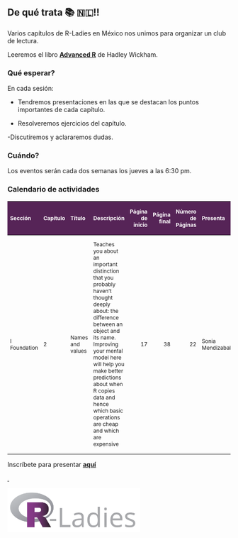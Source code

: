 
## De qué trata 📚 🇳🇱\!\!

Varios capítulos de R-Ladies en México nos unimos para organizar un club
de lectura.

Leeremos el libro [**Advanced R**](https://adv-r.hadley.nz/) de Hadley
Wickham.

### Qué esperar?

En cada sesión:

  - Tendremos presentaciones en las que se destacan los puntos
    importantes de cada capítulo.

  - Resolveremos ejercicios del capítulo.

\-Discutiremos y aclararemos dudas.

### Cuándo?

Los eventos serán cada dos semanas los jueves a las 6:30 pm.

### Calendario de actividades

<table class="table table-hover table-condensed table-responsive" style="font-size: 12px; width: auto !important; margin-left: auto; margin-right: auto;">

<thead>

<tr>

<th style="text-align:left;font-weight: bold;color: white !important;background-color: #562457 !important;">

Sección

</th>

<th style="text-align:left;font-weight: bold;color: white !important;background-color: #562457 !important;">

Capítulo

</th>

<th style="text-align:left;font-weight: bold;color: white !important;background-color: #562457 !important;">

Título

</th>

<th style="text-align:left;font-weight: bold;color: white !important;background-color: #562457 !important;">

Descripción

</th>

<th style="text-align:right;font-weight: bold;color: white !important;background-color: #562457 !important;">

Página de inicio

</th>

<th style="text-align:right;font-weight: bold;color: white !important;background-color: #562457 !important;">

Página final

</th>

<th style="text-align:right;font-weight: bold;color: white !important;background-color: #562457 !important;">

Número de Páginas

</th>

<th style="text-align:left;font-weight: bold;color: white !important;background-color: #562457 !important;">

Presenta

</th>

<th style="text-align:left;font-weight: bold;color: white !important;background-color: #562457 !important;">

Fecha

</th>

<th style="text-align:left;font-weight: bold;color: white !important;background-color: #562457 !important;">

Anfitrión

</th>

<th style="text-align:left;font-weight: bold;color: white !important;background-color: #562457 !important;">

Slides

</th>

</tr>

</thead>

<tbody>

<tr>

<td style="text-align:left;">

I Foundation

</td>

<td style="text-align:left;">

2

</td>

<td style="text-align:left;">

Names and values

</td>

<td style="text-align:left;">

Teaches you about an important distinction that you probably haven’t
thought deeply about: the difference between an object and its name.
Improving your mental model here will help you make better predictions
about when R copies data and hence which basic operations are cheap and
which are expensive

</td>

<td style="text-align:right;">

17

</td>

<td style="text-align:right;">

38

</td>

<td style="text-align:right;">

22

</td>

<td style="text-align:left;">

Sonia Mendizabal

</td>

<td style="text-align:left;">

1635811200

</td>

<td style="text-align:left;">

CDMX

</td>

<td style="text-align:left;">

NA

</td>

</tr>

</tbody>

</table>

Inscríbete para presentar
[**aquí**](https://docs.google.com/spreadsheets/d/1KY4rK6Ky8jJIW4czZMkGxpR9v0Le169ibcGxXdRK_zc/edit?usp=sharing)

<a href="https://github.com/RLadiesMX/club-lectura-advr"> </i>  </a><br>

<img src="R-LadiesGlobal_RBG_online_LogoWithText_Horizontal.png" width="300" height="100" />
